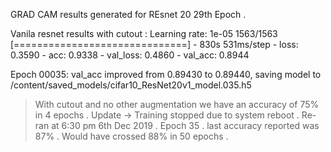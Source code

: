 
GRAD CAM results generated for REsnet 20 29th Epoch . 

Vanila resnet results with cutout : 
Learning rate:  1e-05
1563/1563 [==============================] - 830s 531ms/step - loss: 0.3590 - acc: 0.9338 - val_loss: 0.4860 - val_acc: 0.8944

Epoch 00035: val_acc improved from 0.89430 to 0.89440, saving model to /content/saved_models/cifar10_ResNet20v1_model.035.h5


> With cutout and no other augmentation we have an accuracy of 75% in 4 epochs .
>Update -> Training stopped due to system reboot . Re-ran at 6:30 pm 6th Dec 2019 . 
 Epoch 35 . last accuracy reported was 87% . Would have crossed 88% in 50 epochs .

